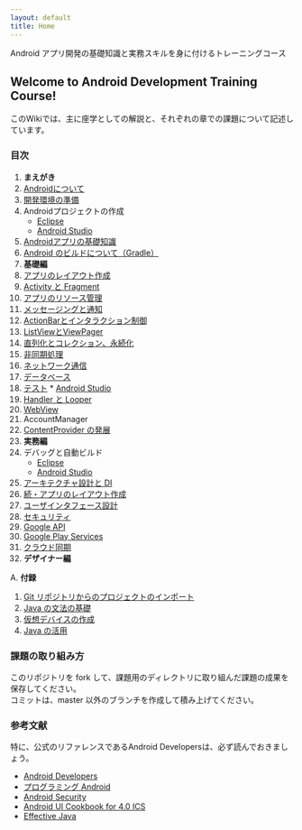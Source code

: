 ```yaml
---
layout: default
title: Home
---
```


Android アプリ開発の基礎知識と実務スキルを身に付けるトレーニングコース

## Welcome to Android Development Training Course!

このWikiでは、主に座学としての解説と、それぞれの章での課題について記述しています。

### 目次

1. **まえがき**
  1. [Androidについて]({{site.baseurl}}/introductions/1.01.about-android-os.html)
  2. [開発環境の準備]({{site.baseurl}}/introductions/1.02.prepare-for-development.html)
  3. Androidプロジェクトの作成
     - [Eclipse]({{site.baseurl}}/introductions/1.03.create-project-for-eclipse.html)
     - [Android Studio]({{site.baseurl}}/introductions/1.03.create-project-for-android-studio.html)
  4. [Androidアプリの基礎知識]({{site.baseurl}}/introductions/1.04.basic-knowledge.html)
  5. [Android のビルドについて（Gradle）]({{site.baseurl}}/introductions/1.05.how-to-build-for-gradle.html)
2. **基礎編**
  1. [アプリのレイアウト作成](https://github.com/mixi-inc/AndroidTraining/wiki/2.01.-%E3%82%A2%E3%83%97%E3%83%AA%E3%81%AE%E3%83%AC%E3%82%A4%E3%82%A2%E3%82%A6%E3%83%88%E4%BD%9C%E6%88%90)
  2. [Activity と Fragment](https://github.com/mixi-inc/AndroidTraining/wiki/2.02.-Activity-%E3%81%A8-Fragment)
  3. [アプリのリソース管理](https://github.com/mixi-inc/AndroidTraining/wiki/2.03.-%E3%82%A2%E3%83%97%E3%83%AA%E3%81%AE%E3%83%AA%E3%82%BD%E3%83%BC%E3%82%B9%E7%AE%A1%E7%90%86)
  4. [メッセージングと通知](https://github.com/mixi-inc/AndroidTraining/wiki/2.04.-%E3%83%A1%E3%83%83%E3%82%BB%E3%83%BC%E3%82%B8%E3%83%B3%E3%82%B0%E3%81%A8%E9%80%9A%E7%9F%A5)
  5. [ActionBarとインタラクション制御](https://github.com/mixi-inc/AndroidTraining/wiki/2.05.-ActionBar%E3%81%A8%E3%82%A4%E3%83%B3%E3%82%BF%E3%83%A9%E3%82%AF%E3%82%B7%E3%83%A7%E3%83%B3%E5%88%B6%E5%BE%A1)
  6. [ListViewとViewPager](https://github.com/mixi-inc/AndroidTraining/wiki/2.06.-ListView-%E3%81%A8-ViewPager)
  7. [直列化とコレクション、永続化](https://github.com/mixi-inc/AndroidTraining/wiki/2.07.-%E7%9B%B4%E5%88%97%E5%8C%96%E3%81%A8%E3%82%B3%E3%83%AC%E3%82%AF%E3%82%B7%E3%83%A7%E3%83%B3%E3%80%81%E6%B0%B8%E7%B6%9A%E5%8C%96)
  8. [非同期処理](https://github.com/mixi-inc/AndroidTraining/wiki/2.08.-%E9%9D%9E%E5%90%8C%E6%9C%9F%E5%87%A6%E7%90%86)
  9. [ネットワーク通信](https://github.com/mixi-inc/AndroidTraining/wiki/2.09.-%E3%83%8D%E3%83%83%E3%83%88%E3%83%AF%E3%83%BC%E3%82%AF%E9%80%9A%E4%BF%A1)
  10. [データベース](https://github.com/mixi-inc/AndroidTraining/wiki/2.10.-%E3%83%87%E3%83%BC%E3%82%BF%E3%83%99%E3%83%BC%E3%82%B9)
  11. [テスト](https://github.com/mixi-inc/AndroidTraining/wiki/2.11.-%E3%83%86%E3%82%B9%E3%83%88)
    * [Android Studio](https://github.com/mixi-inc/AndroidTraining/wiki/2.11.-%E3%83%86%E3%82%B9%E3%83%88%EF%BC%88-Android-Studio-%EF%BC%89)
  12. [Handler と Looper](https://github.com/mixi-inc/AndroidTraining/wiki/2.12.-Handler-%E3%81%A8-Looper)
  13. [WebView](https://github.com/mixi-inc/AndroidTraining/wiki/2.13.-WebView)
  14. AccountManager
  15. [ContentProvider の発展](https://github.com/mixi-inc/AndroidTraining/wiki/2.15.-ContentProvider-%E3%81%AE%E7%99%BA%E5%B1%95)
3. **実務編**
  1. デバッグと自動ビルド
      * [Eclipse](https://github.com/mixi-inc/AndroidTraining/wiki/3.01.-%E3%83%87%E3%83%90%E3%83%83%E3%82%B0%E3%81%A8%E8%87%AA%E5%8B%95%E3%83%93%E3%83%AB%E3%83%89-(-Eclipse-))
      * [Android Studio](https://github.com/mixi-inc/AndroidTraining/wiki/3.01.-%E8%87%AA%E5%8B%95%E3%83%93%E3%83%AB%E3%83%89-(-Android-Studio-))
  2. [アーキテクチャ設計と DI](https://github.com/mixi-inc/AndroidTraining/wiki/3.02.-%E3%82%A2%E3%83%BC%E3%82%AD%E3%83%86%E3%82%AF%E3%83%81%E3%83%A3%E8%A8%AD%E8%A8%88%E3%81%A8-DI)
  3. [続・アプリのレイアウト作成](https://github.com/mixi-inc/AndroidTraining/wiki/3.03.-%E7%B6%9A%E3%83%BB%E3%82%A2%E3%83%97%E3%83%AA%E3%81%AE%E3%83%AC%E3%82%A4%E3%82%A2%E3%82%A6%E3%83%88%E4%BD%9C%E6%88%90)
  4. [ユーザインタフェース設計](https://github.com/mixi-inc/AndroidTraining/wiki/3.04.-%E3%83%A6%E3%83%BC%E3%82%B6%E3%82%A4%E3%83%B3%E3%82%BF%E3%83%95%E3%82%A7%E3%83%BC%E3%82%B9%E8%A8%AD%E8%A8%88)
  5. [セキュリティ](https://github.com/mixi-inc/AndroidTraining/wiki/3.05.-%E3%82%BB%E3%82%AD%E3%83%A5%E3%83%AA%E3%83%86%E3%82%A3)
  6. [Google API](https://github.com/mixi-inc/AndroidTraining/wiki/3.06.-Google-API)
  7. [Google Play Services](https://github.com/mixi-inc/AndroidTraining/wiki/3.07.-Google-Play-Services)
  8. [クラウド同期](https://github.com/mixi-inc/AndroidTraining/wiki/3.08.-%E3%82%AF%E3%83%A9%E3%82%A6%E3%83%89%E5%90%8C%E6%9C%9F)
4. **デザイナー編**

A. **付録**
  1. [Git リポジトリからのプロジェクトのインポート](https://github.com/mixi-inc/AndroidTraining/wiki/A.01.-Git-%E3%83%AA%E3%83%9D%E3%82%B8%E3%83%88%E3%83%AA%E3%81%8B%E3%82%89%E3%81%AE%E3%83%97%E3%83%AD%E3%82%B8%E3%82%A7%E3%82%AF%E3%83%88%E3%81%AE%E3%82%A4%E3%83%B3%E3%83%9D%E3%83%BC%E3%83%88)
  2. [Java の文法の基礎](https://github.com/mixi-inc/AndroidTraining/wiki/A.02.-Java-%E3%81%AE%E6%96%87%E6%B3%95%E3%81%AE%E5%9F%BA%E7%A4%8E)
  3. [仮想デバイスの作成](https://github.com/mixi-inc/AndroidTraining/wiki/A.03.-%E4%BB%AE%E6%83%B3%E3%83%87%E3%83%90%E3%82%A4%E3%82%B9%E3%81%AE%E4%BD%9C%E6%88%90)
  4. [Java の活用](https://github.com/mixi-inc/AndroidTraining/wiki/A.04.-Java-%E3%81%AE%E6%B4%BB%E7%94%A8)

### 課題の取り組み方

このリポジトリを fork して、課題用のディレクトリに取り組んだ課題の成果を保存してください。<br />
コミットは、master 以外のブランチを作成して積み上げてください。

### 参考文献

特に、公式のリファレンスであるAndroid Developersは、必ず読んでおきましょう。

- [Android Developers](http://developer.android.com/index.html)
- [プログラミング Android](http://amzn.to/wr7Yi6)
- [Android Security](http://amzn.to/14TyzvG)
- [Android UI Cookbook for 4.0 ICS](http://amzn.to/10Pg1WR)
- [Effective Java](http://amzn.to/Sr8iPe)
